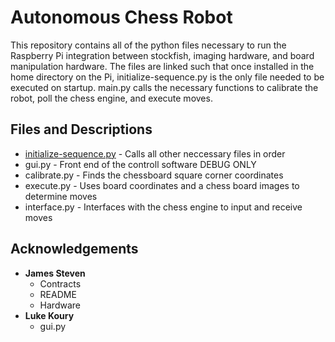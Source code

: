 # Autonomous Chess Robot
This repository contains all of the python files necessary to run the Raspberry Pi integration between stockfish, imaging hardware, and board manipulation hardware. The files are linked such that once installed in the home directory on the Pi, initialize-sequence.py is the only file needed to be executed on startup. main.py calls the necessary functions to calibrate the robot, poll the chess engine, and execute moves.

## Files and Descriptions
* [initialize-sequence.py](/initialize-sequence.py) - Calls all other neccessary files in order
* gui.py - Front end of the controll software DEBUG ONLY
* calibrate.py - Finds the chessboard square corner coordinates
* execute.py - Uses board coordinates and a chess board images to determine moves
* interface.py - Interfaces with the chess engine to input and receive moves

## Acknowledgements
* **James Steven**
  * Contracts
  * README
  * Hardware
* **Luke Koury**
  * gui.py
